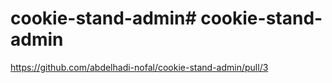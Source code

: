 # cookie-stand-admin# cookie-stand-admin

https://github.com/abdelhadi-nofal/cookie-stand-admin/pull/3
